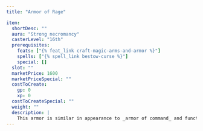 ```yaml
---
title: "Armor of Rage"

item:
  shortDesc: ""
  aura: "Strong necromancy"
  casterLevel: "16th"
  prerequisites:
    feats: ["{% feat_link craft-magic-arms-and-armor %}"]
    spells: ["{% spell_link bestow-curse %}"]
    special: []
  slot: ""
  marketPrice: 1600
  marketPriceSpecial: ""
  costToCreate:
    gp: 0
    xp: 0
  costToCreateSpecial: ""
  weight: ""
  description: |
    This armor is similar in appearance to _armor of command_ and functions as a suit of _+1 full plate_. However, when it is worn, the armor causes the character to take a -4 penalty to Charisma. All unfriendly characters within 300 feet have a +1 morale bonus on attack rolls against her. The effect is not noticeable to the wearer or those affected. (In other words, the wearer does not immediately notice that donning the armor is the cause of her problems, nor do foes understand the reason for the depth of their enmity.)
---
```

